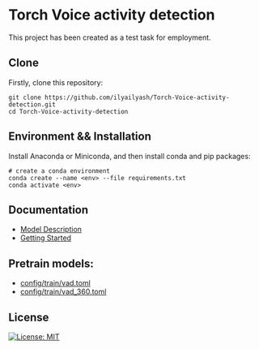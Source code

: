# Torch Voice activity detection

This project has been created as a test task for employment.

## Clone

Firstly, clone this repository:

```shell
git clone https://github.com/ilyailyash/Torch-Voice-activity-detection.git
cd Torch-Voice-activity-detection
```

## Environment && Installation

Install Anaconda or Miniconda, and then install conda and pip packages:

```shell
# create a conda environment
conda create --name <env> --file requirements.txt
conda activate <env>
```

## Documentation

- [Model Description](docs/model_description.md)
- [Getting Started](docs/getting_started.md)


## Pretrain models:
- [config/train/vad.toml](https://disk.yandex.ru/d/Z0wLhgbPiSe8kg)
- [config/train/vad_360.toml](https://disk.yandex.ru/d/FylZoIz8CtogKw)

## License

[![License: MIT](https://img.shields.io/badge/License-MIT-yellow.svg)](LICENSE)
